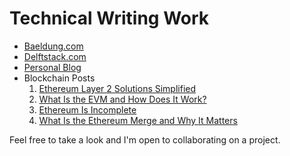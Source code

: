 # Technical Writing Work
* [Baeldung.com](https://github.com/deadex-ng/technial-writing/blob/main/work.md)
* [Delftstack.com](https://www.delftstack.com/author/fumbani-banda/)
* [Personal Blog](https://fumbani.hashnode.dev/)
* Blockchain Posts
    1.    [Ethereum Layer 2 Solutions Simplified](https://www.linkedin.com/pulse/ethereum-layer-2-solutions-simplified-fumbani-banda/)
    2.    [What Is the EVM and How Does It Work?](https://www.linkedin.com/pulse/what-evm-how-does-work-fumbani-banda/)
    3.    [Ethereum Is Incomplete](https://www.linkedin.com/pulse/ethereum-incomplete-fumbani-banda/)
    4.    [What Is the Ethereum Merge and Why It Matters](https://www.linkedin.com/pulse/what-ethereum-merge-why-matters-fumbani-banda/)

Feel free to take a look and I'm open to collaborating on a project. 
